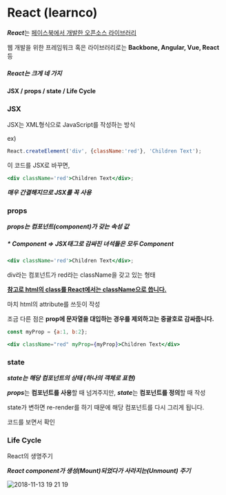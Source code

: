 # React (learnco)



***React***는 <u>페이스북에서 개발한 오픈소스 라이브러리</u>

웹 개발을 위한 프레임워크 혹은 라이브러리로는 **Backbone, Angular, Vue, React** 등



##### React는 크게 네 가지

#### JSX / props / state / Life Cycle





### JSX

JSX는 XML형식으로 JavaScript를 작성하는 방식



ex)

```javascript
React.createElement('div', {className:'red'}, 'Children Text');
```

이 코드를 JSX로 바꾸면,

```jsx
<div className='red'>Children Text</div>;
```

***매우 간결해지므로 JSX를 꼭 사용***





### props

***props는 컴포넌트(component)가 갖는 속성 값***



##### *  *Component* => JSX태그로 감싸진 녀석들은 모두 Component



```jsx
<div className='red'>Children Text</div>;
```

div라는 컴포넌트가 red라는 className을 갖고 있는 형태

**<u>참고로 html의 class를 React에서는 className으로 씁니다.</u>**



마치 html의 attribute를 쓰듯이 작성

조금 다른 점은 **prop에 문자열을 대입하는 경우를 제외하고는 중괄호로 감싸줍니다.**

```jsx
const myProp = {a:1, b:2};

<div className="red" myProp={myProp}>Children Text</div>
```





### state

***state는 해당 컴포넌트의 상태 (하나의 객체로 표현)***

***props***는 **컴포넌트를 사용**할 때 넘겨주지만, ***state***는 **컴포넌트를 정의**할 때 작성



state가 변하면 re-render를 하기 때문에 해당 컴포넌트를 다시 그리게 됩니다.

코드를 보면서 확인





### Life Cycle

React의 생명주기



***React component가 생성(Mount)되었다가 사라지는(Unmount) 주기***

![2018-11-13 19 21 19](https://user-images.githubusercontent.com/40155174/48407160-8ac49c00-e779-11e8-9644-2f751202b4a7.png)



